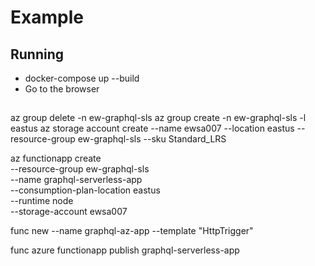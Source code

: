 # Example

## Running

- docker-compose up --build
- Go to the browser

##

az group delete -n ew-graphql-sls
az group create -n ew-graphql-sls -l eastus
az storage account create --name ewsa007 --location eastus --resource-group ew-graphql-sls --sku Standard_LRS

az functionapp create \
 --resource-group ew-graphql-sls \
 --name graphql-serverless-app \
 --consumption-plan-location eastus \
 --runtime node \
 --storage-account ewsa007

func new --name graphql-az-app --template "HttpTrigger"

func azure functionapp publish graphql-serverless-app
